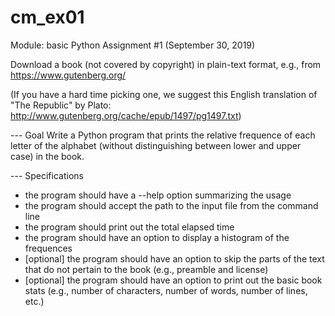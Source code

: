 # cm_ex01

Module: basic Python
Assignment #1 (September 30, 2019)


Download a book (not covered by copyright) in plain-text format, e.g., from
https://www.gutenberg.org/

(If you have a hard time picking one, we suggest this English translation
of "The Republic" by Plato: http://www.gutenberg.org/cache/epub/1497/pg1497.txt)


--- Goal
Write a Python program that prints the relative frequence of each letter
of the alphabet (without distinguishing between lower and upper case) in the
book.

--- Specifications
- the program should have a --help option summarizing the usage
- the program should accept the path to the input file from the command line
- the program should print out the total elapsed time
- the program should have an option to display a histogram of the frequences
- [optional] the program should have an option to skip the parts of the text
  that do not pertain to the book (e.g., preamble and license)
- [optional] the program should have an option to print out the basic book
  stats (e.g., number of characters, number of words, number of lines, etc.)
